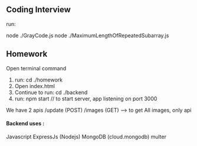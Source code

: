 ## Coding Interview

run:

node ./GrayCode.js
node ./MaximumLengthOfRepeatedSubarray.js

## Homework

Open terminal command

1. run: cd ./homework
2. Open index.html
3. Continue to run: cd ./backend
4. run: npm start // to start server, app listening on port 3000

We have 2 apis
/update (POST)
/images (GET) --> to get All images, only api

#### Backend uses :

Javascript
ExpressJs (Nodejs)
MongoDB (cloud.mongodb)
multer

